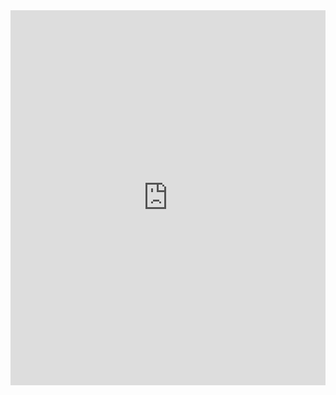 <iframe src="https://drive.google.com/file/d/12Y6pTDL3_qAzZPu21uOZgtTAOOBWnjWW/preview" width="100%" height="600px" frameborder="0"></iframe>